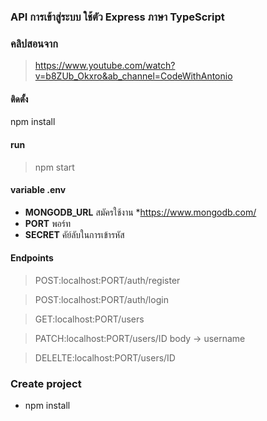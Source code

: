 ### API การเข้าสู่ระบบ ใช้ตัว Express ภาษา TypeScript
### คลิปสอนจาก
> https://www.youtube.com/watch?v=b8ZUb_Okxro&ab_channel=CodeWithAntonio

#### ติดตั้ง 
npm install

#### run
> npm start

#### variable .env
* **MONGODB_URL** สมัครใช้งาน *https://www.mongodb.com/
* **PORT** พอร์ท
* **SECRET** คัย์ลับในการเข้ารหัส

#### Endpoints
> POST:localhost:PORT/auth/register

> POST:localhost:PORT/auth/login

> GET:localhost:PORT/users

> PATCH:localhost:PORT/users/ID body -> username

> DELELTE:localhost:PORT/users/ID

### Create project
* npm install

